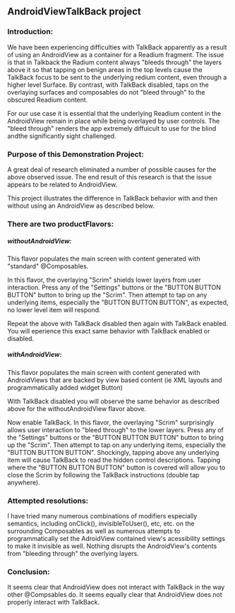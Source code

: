 ## **AndroidViewTalkBack project**

### Introduction:

We have been experiencing difficulties with TalkBack apparently as a result of using an AndroidView as a container for a Readium fragment. The issue is that in Talkback the Radium content always "bleeds through" the layers above it so that tapping on benign areas in the top levels cause the TalkBack focus to be sent to the underlying redium content, even through a higher level Surface. By contrast, with TalkBack disabled, taps on the overlaying surfaces and composables do not "bleed through" to the obscured Readium content.

For our use case it is essential that the underlying Readium content in the AndroidView remain in place while being overlayed by user controls. The "bleed through" renders the app extremely diffuicult to use for the blind andthe significantly sight challenged.

### Purpose of this Demonstration Project: 

A great deal of research eliminated a number of possible causes for the above observed issue. The end result of this research is that the issue appears to be related to AndroidView.

This project illustrates the difference in TalkBack behavior with and then without using an AndroidView as described below.

### There are two productFlavors:

##### withoutAndroidView: 

This flavor populates the main screen with content generated with "standard" @Composables.

In this flavor, the overlaying "Scrim" shields lower layers from user interaction. Press any of the "Settings" buttons or the "BUTTON BUTTON BUTTON" button to bring up the "Scrim". Then attempt to tap on any underlying items, especially the "BUTTON BUTTON BUTTON", as expected, no lower level item will respond.

Repeat the above with TalkBack disabled then again with TalkBack enabled. You will eperience this exact same behavior with TalkBack enabled or disabled.

##### withAndroidView: 

This flavor populates the main screen with content generated with AndroidViews that are backed by view based content (ie XML layouts and programmatically added widget Button)

With TalkBack disabled you will observe the same behavior as described above for the withoutAndroidView flavor above.

Now enable TalkBack. In this flavor, the overlaying "Scrim" surprisingly allows user interaction to "bleed through" to the lower layers. Press any of the "Settings" buttons or the "BUTTON BUTTON BUTTON" button to bring up the "Scrim". Then attempt to tap on any underlying items, especially the "BUTTON BUTTON BUTTON". Shockingly, tapping above any underlying item will cause TalkBack to read the hidden control descriptions. Tapping where the "BUTTON BUTTON BUTTON" button is covered will allow you to close the Scrim by following the TalkBack instructions (double tap anywhere).

### Attempted resolutions:

I have tried many numerous combinations of modifiers especially semantics, including onClick(), invisibleToUser(), etc, etc. on the surrounding Composables as well as numerous attempts to programmatically set the AdroidView contained view's acessibility settings to make it invisible as well. Nothing disrupts the AndroidView's contents from "bleeding through" the overlying layers.

### Conclusion:

It seems clear that AndroidView does not interact with TalkBack in the way other @Compsables do. It seems equally clear that AndroidView does not properly interact with TalkBack.







